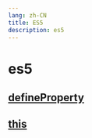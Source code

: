 ```yaml
---
lang: zh-CN
title: ES5
description: es5
---
```


# es5

## [defineProperty](./define/README.md)

## [this](./this/README.md)
